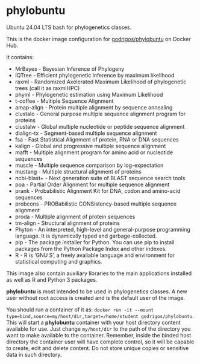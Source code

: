 # phylobuntu

Ubuntu 24.04 LTS bash for phylogenetics classes.

This is the docker image configuration for [godrigos/phylobuntu](https://hub.docker.com/repository/docker/godrigos/phylobuntu) on Docker Hub.

It contains:
* MrBayes - Bayesian Inference of Phylogeny
* IQTree - Efficient phylogenetic inference by maximum likelihood
* raxml - Randomized Axelerated Maximum Likelihood of phylogenetic trees (call it as raxmlHPC)
* phyml - Phylogenetic estimation using Maximum Likelihood
* t-coffee - Multiple Sequence Alignment
* amap-align - Protein multiple alignment by sequence annealing
* clustalo - General purpose multiple sequence alignment program for proteins
* clustalw - Global multiple nucleotide or peptide sequence alignment
* dialign-tx - Segment-based multiple sequence alignment
* fsa - Fast Statistical Alignment of protein, RNA or DNA sequences
* kalign - Global and progressive multiple sequence alignment
* mafft - Multiple alignment program for amino acid or nucleotide sequences
* muscle - Multiple sequence comparison by log-expectation
* mustang - Multiple structural alignment of proteins
* ncbi-blast+ - Next generation suite of BLAST sequence search tools
* poa - Partial Order Alignment for multiple sequence alignment
* prank - Probabilistic Alignment Kit for DNA, codon and amino-acid sequences
* probcons - PROBabilistic CONSistency-based multiple sequence alignment
* proda - Multiple alignment of protein sequences
* tm-align - Structural alignment of proteins
* Phyton - An interpreted, high-level and general-purpose programming language. It is dynamically typed and garbage-collected.
* pip - The package installer for Python. You can use pip to install packages from the Python Package Index and other indexes.
* R - R is ‘GNU S’, a freely available language and environment for statistical computing and graphics.

This image also contain auxiliary libraries to the main applications installed as well as R and Python 3 packages.

**phylobuntu** is most intended to be used in phylogenetics classes. A new user without root access is created and is the default user of the image.

You should run a container of it as: `docker run -it --mount type=bind,source=my/host/dir,target=/home/student godrigos/phylobuntu`. This will start a **phylobuntu** container with your host directory content available for use. Just change `my/host/dir` to the path of the directory you want to make available to the container. Remember, inside the binded host directory the container user will have complete control, so it will be capable to create, edit and delete content. Do not store unique copies or sensitive data in such directory.
